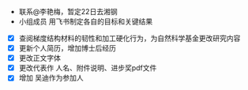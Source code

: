 - 联系@李艳梅，暂定22日去湘钢
- 小组成员 用飞书制定各自的目标和关键结果


- [x] 查阅梯度结构材料的韧性和加工硬化行为，为自然科学基金更改研究内容
- [x] 更新个人简历，增加博士后经历
- [x] 更改正文字体
- [x] 更改代表作 人名、附件说明、进步奖pdf文件
- [x] 增加 吴迪作为参加人